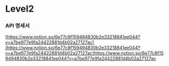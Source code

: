 # Level2

### API 명세서

[https://www.notion.so/6e77c8f159494830b2e33218841ee044?v=a7be977e9fa24422881d4b02a27127ac](https://www.notion.so/6e77c8f159494830b2e33218841ee044?v=a7be977e9fa24422881d4b02a27127ac)https://www.notion.so/6e77c8f159494830b2e33218841ee044?v=a7be977e9fa24422881d4b02a27127ac
